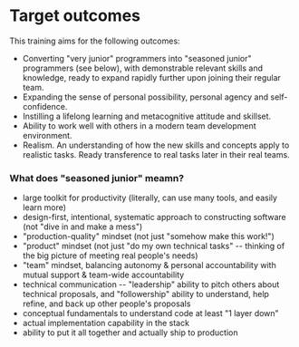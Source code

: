 # Target outcomes

This training aims for the following outcomes:

* Converting "very junior" programmers into "seasoned junior" programmers (see below), with demonstrable relevant skills and knowledge, ready to expand rapidly further upon joining their regular team.
* Expanding the sense of personal possibility, personal agency and self-confidence.
* Instilling a lifelong learning and metacognitive attitude and skillset.
* Ability to work well with others in a modern team development environment.
* Realism. An understanding of how the new skills and concepts apply to realistic tasks. Ready transference to real tasks later in their real teams.

### What does "seasoned junior" meamn?

* large toolkit for productivity (literally, can use many tools, and easily learn more)
* design-first, intentional, systematic approach to constructing software (not "dive in and make a mess")
* "production-quality" mindset (not just "somehow make this work!")
* "product" mindset (not just "do my own technical tasks" -- thinking of the big picture of meeting real people's needs)
* "team" mindset, balancing autonomy & personal accountability with mutual support & team-wide accountability
* technical communication -- "leadership" ability to pitch others about technical proposals, and "followership" ability to understand, help refine, and back up other people's proposals
* conceptual fundamentals to understand code at least "1 layer down"
* actual implementation capability in the stack
* ability to put it all together and actually ship to production